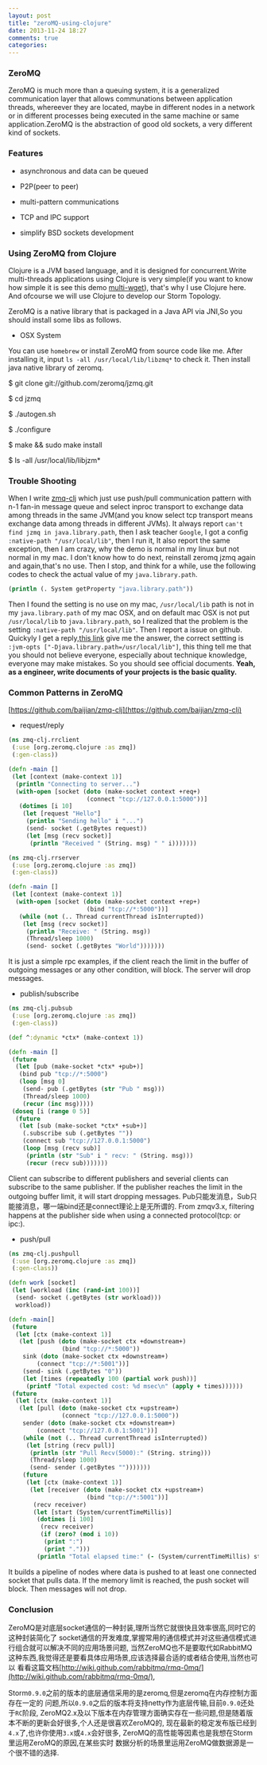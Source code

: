 ```yaml
---
layout: post
title: "zeroMQ-using-clojure"
date: 2013-11-24 18:27
comments: true
categories: 
---
```


### ZeroMQ 

ZeroMQ is much more than a queuing system, it is a generalized communication
layer that allows communations between application threads, whereever they are
located, maybe in different nodes in a network or in different processes being executed
in the same machine or same application.ZeroMQ is the abstraction of good old sockets,
a very different kind of sockets.

### Features

* asynchronous and data can be queued

* P2P(peer to peer)

* multi-pattern communications

* TCP and IPC support

* simplify BSD sockets development

### Using ZeroMQ from Clojure

Clojure is a JVM based language, and it is designed for concurrent.Write multi-threads
applications using Clojure is very simple(if you want to know how simple it is see
this demo [multi-wget](https://github.com/baijian/multi-wget)), that's why I use
Clojure here. And ofcourse we will use Clojure to develop our Storm Topology.

ZeroMQ is a native library that is packaged in a Java API via JNI,So you should install
some libs as follows.

* OSX System

You can use `homebrew` or install ZeroMQ from source code like me.
After installing it, input `ls -all /usr/local/lib/libzmq*` to check it.
Then install java native library of zeromq.

$ git clone git://github.com/zeromq/jzmq.git

$ cd jzmq

$ ./autogen.sh

$ ./configure

$ make && sudo make install

$ ls -all /usr/local/lib/libjzm\*

### Trouble Shooting

When I write [zmq-clj](https://github.com/baijian/zmq-clj) which just use
push/pull communication pattern with n-1 fan-in message queue and select
inproc transport to exchange data among threads in the same JVM(and you know
select tcp transport means exchange data among threads in different JVMs).
It always report `can't find jzmq in java.library.path`, then I ask teacher
`Google`, I got a config `:native-path "/usr/local/lib"`, then I run it, It also
report the same exception, then I am crazy, why the demo is normal in my linux 
but not normal in my mac. I don't know how to do next, reinstall
zeromq jzmq again and again,that's no use. Then I stop, and think for a while, use
the following codes to check the actual value of my `java.library.path`.

```clojure
(println (. System getProperty "java.library.path"))
```

Then I found the setting is no use on my mac, `/usr/local/lib` path is not in
my `java.library.path` of my mac OSX, and on default mac OSX is not put `/usr/local/lib`
to `java.library.path`, so I realized that the problem is the setting
`:native-path "/usr/local/lib"`. Then I report a issue on github. Quickyly I get
a reply,[this link](https://github.com/technomancy/leiningen/blob/master/sample.project.clj#L256)
give me the answer, the correct settting is
`:jvm-opts ["-Djava.library.path=/usr/local/lib"]`, this thing tell me that you should
not believe everyone, especially about technique knowledge, everyone may make mistakes.
So you should see official documents. **Yeah, as a engineer, write documents of your
projects is the basic quality.**

### Common Patterns in ZeroMQ

[https://github.com/baijian/zmq-clj](https://github.com/baijian/zmq-clj)

* request/reply

```clojure
(ns zmq-clj.rrclient
 (:use [org.zeromq.clojure :as zmq])
 (:gen-class))

(defn -main []
 (let [context (make-context 1)]
  (println "Connecting to server...")
  (with-open [socket (doto (make-socket context +req+)
                      (connect "tcp://127.0.0.1:5000"))]
   (dotimes [i 10]
    (let [request "Hello"]
     (println "Sending hello" i "...")
     (send- socket (.getBytes request))
     (let [msg (recv socket)]
      (println "Received " (String. msg) " " i)))))))
```

```clojure
(ns zmq-clj.rrserver
 (:use [org.zeromq.clojure :as zmq])
 (:gen-class))

(defn -main []
 (let [context (make-context 1)]
  (with-open [socket (doto (make-socket context +rep+)
                      (bind "tcp://*:5000"))]
   (while (not (.. Thread currentThread isInterrupted))
    (let [msg (recv socket)]
     (println "Receive: " (String. msg))
     (Thread/sleep 1000)
     (send- socket (.getBytes "World")))))))
```

It is just a simple rpc examples, if the client reach the limit
in the buffer of outgoing messages or any other condition, will
block. The server will drop messages.

* publish/subscribe

```clojure
(ns zmq-clj.pubsub
 (:use [org.zeromq.clojure :as zmq])
 (:gen-class))

(def ^:dynamic *ctx* (make-context 1))

(defn -main []
 (future 
  (let [pub (make-socket *ctx* +pub+)]
   (bind pub "tcp://*:5000")
   (loop [msg 0]
    (send- pub (.getBytes (str "Pub " msg)))
    (Thread/sleep 1000)
    (recur (inc msg)))))
 (doseq [i (range 0 5)]
  (future 
   (let [sub (make-socket *ctx* +sub+)]
    (.subscribe sub (.getBytes ""))
    (connect sub "tcp://127.0.0.1:5000")
    (loop [msg (recv sub)]
     (println (str "Sub" i " recv: " (String. msg)))
     (recur (recv sub)))))))
```

Client can subscribe to different publishers and severial clients
can subscribe to the same publisher. If the publisher reaches the
limit in the outgoing buffer limit, it will start dropping messages.
Pub只能发消息，Sub只能接消息，哪一端bind还是connect理论上是无所谓的.
From zmqv3.x, filtering happens at the publisher side when using a
connected protocol(tcp: or ipc:).

* push/pull

```clojure
(ns zmq-clj.pushpull
 (:use [org.zeromq.clojure :as zmq])
 (:gen-class))

(defn work [socket]
 (let [workload (inc (rand-int 100))]
  (send- socket (.getBytes (str workload)))
  workload))

(defn -main[]
 (future
  (let [ctx (make-context 1)]
   (let [push (doto (make-socket ctx +downstream+)
               (bind "tcp://*:5000"))
    sink (doto (make-socket ctx +downstream+)
        (connect "tcp://*:5001"))]
    (send- sink (.getBytes "0"))
    (let [times (repeatedly 100 (partial work push))]
     (printf "Total expected cost: %d msec\n" (apply + times))))))
 (future
  (let [ctx (make-context 1)]
   (let [pull (doto (make-socket ctx +upstream+)
               (connect "tcp://127.0.0.1:5000"))
    sender (doto (make-socket ctx +downstream+)
        (connect "tcp://127.0.0.1:5001"))]
    (while (not (.. Thread currentThread isInterrupted))
     (let [string (recv pull)]
      (println (str "Pull Recv(5000):" (String. string)))
      (Thread/sleep 1000)
      (send- sender (.getBytes "")))))))
    (future
     (let [ctx (make-context 1)]
      (let [receiver (doto (make-socket ctx +upstream+)
                      (bind "tcp://*:5001"))]
       (recv receiver)
       (let [start (System/currentTimeMillis)]
        (dotimes [i 100]
         (recv receiver)
         (if (zero? (mod i 10))
          (print ":")
          (print ".")))
        (println "Total elapsed time:" (- (System/currentTimeMillis) start) "msec"))))))

```

It builds a pipeline of nodes where data is pushed to at least
one connected socket that pulls data. If the memory limit is reached,
the push socket will block. Then messages will not drop.

### Conclusion

ZeroMQ是对底层socket通信的一种封装,理所当然它就很快且效率很高,同时它的这种封装简化了
socket通信的开发难度,掌握常用的通信模式并对这些通信模式进行组合就可以解决不同的应用场景问题,
当然ZeroMQ也不是要取代如RabbitMQ这种东西,我觉得还是要看具体应用场景,应该选择最合适的或者结合使用,当然也可以
看看这篇文档[http://wiki.github.com/rabbitmq/rmq-0mq/](http://wiki.github.com/rabbitmq/rmq-0mq/),

Storm`0.9.0`之前的版本的底层通信采用的是zeromq,但是zeromq在内存控制方面存在一定的
问题,所以`0.9.0`之后的版本将支持netty作为底层传输,目前`0.9.0`还处于`RC`阶段,
ZeroMQ2.x及以下版本在内存管理方面确实存在一些问题,但是随着版本不断的更新会好很多,个人还是很喜欢ZeroMQ的,
现在最新的稳定发布版已经到`4.x`了,也许你使用`3.x`或`4.x`会好很多,
ZeroMQ的高性能等因素也是我想在Storm里运用ZeroMQ的原因,在某些实时
数据分析的场景里运用ZeroMQ做数据源是一个很不错的选择.
